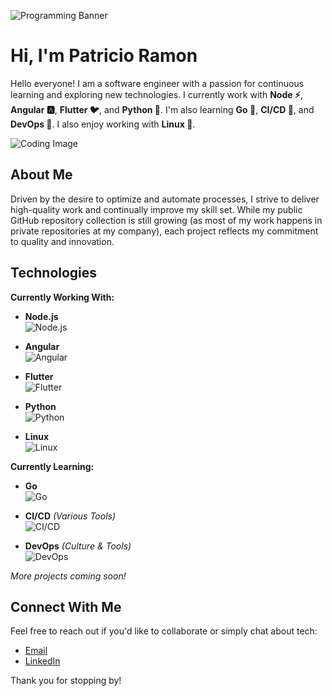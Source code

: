 <!-- Banner Image -->
![Programming Banner](https://source.unsplash.com/1600x400/?programming)

# Hi, I'm Patricio Ramon

Hello everyone! I am a software engineer with a passion for continuous learning and exploring new technologies. I currently work with **Node ⚡**, **Angular 🅰️**, **Flutter 🐦**, and **Python 🐍**. I'm also learning **Go 🐹**, **CI/CD 🔄**, and **DevOps 🚀**. I also enjoy working with **Linux 🐧**.

<!-- A profile or coding image -->
![Coding Image](https://source.unsplash.com/300x200/?coder)

## About Me

Driven by the desire to optimize and automate processes, I strive to deliver high-quality work and continually improve my skill set. While my public GitHub repository collection is still growing (as most of my work happens in private repositories at my company), each project reflects my commitment to quality and innovation.

## Technologies

**Currently Working With:**

- **Node.js**  
  ![Node.js](https://img.shields.io/badge/Node.js-43853D?style=flat&logo=node.js&logoColor=white)
  
- **Angular**  
  ![Angular](https://img.shields.io/badge/Angular-DD0031?style=flat&logo=angular&logoColor=white)
  
- **Flutter**  
  ![Flutter](https://img.shields.io/badge/Flutter-02569B?style=flat&logo=flutter&logoColor=white)
  
- **Python**  
  ![Python](https://img.shields.io/badge/Python-3776AB?style=flat&logo=python&logoColor=white)
  
- **Linux**  
  ![Linux](https://img.shields.io/badge/Linux-FCC624?style=flat&logo=linux&logoColor=black)

**Currently Learning:**

- **Go**  
  ![Go](https://img.shields.io/badge/Go-00ADD8?style=flat&logo=go&logoColor=white)
  
- **CI/CD** *(Various Tools)*  
  ![CI/CD](https://img.shields.io/badge/CI%2FCD-E34F26?style=flat&logo=jenkins&logoColor=white)
  
- **DevOps** *(Culture & Tools)*  
  ![DevOps](https://img.shields.io/badge/DevOps-2C3E50?style=flat&logo=docker&logoColor=white)

*More projects coming soon!*

## Connect With Me

Feel free to reach out if you'd like to collaborate or simply chat about tech:
- [Email](mailto:patriciorn67@gmail.com)
- [LinkedIn](https://www.linkedin.com/in/patricioramón)

Thank you for stopping by!



<!--
**Patoal100/Patoal100** is a ✨ _special_ ✨ repository because its `README.md` (this file) appears on your GitHub profile.

Here are some ideas to get you started:

- 🔭 I’m currently working on ...
- 🌱 I’m currently learning ...
- 👯 I’m looking to collaborate on ...
- 🤔 I’m looking for help with ...
- 💬 Ask me about ...
- 📫 How to reach me: ...
- 😄 Pronouns: ...
- ⚡ Fun fact: ...
-->
